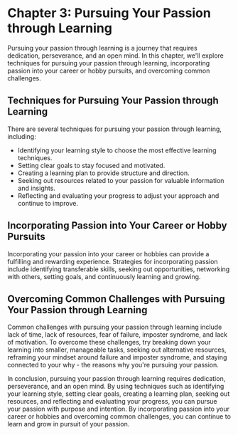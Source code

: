 Chapter 3: Pursuing Your Passion through Learning
=================================================

Pursuing your passion through learning is a journey that requires dedication, perseverance, and an open mind. In this chapter, we'll explore techniques for pursuing your passion through learning, incorporating passion into your career or hobby pursuits, and overcoming common challenges.

Techniques for Pursuing Your Passion through Learning
-----------------------------------------------------

There are several techniques for pursuing your passion through learning, including:

* Identifying your learning style to choose the most effective learning techniques.
* Setting clear goals to stay focused and motivated.
* Creating a learning plan to provide structure and direction.
* Seeking out resources related to your passion for valuable information and insights.
* Reflecting and evaluating your progress to adjust your approach and continue to improve.

Incorporating Passion into Your Career or Hobby Pursuits
--------------------------------------------------------

Incorporating your passion into your career or hobbies can provide a fulfilling and rewarding experience. Strategies for incorporating passion include identifying transferable skills, seeking out opportunities, networking with others, setting goals, and continuously learning and growing.

Overcoming Common Challenges with Pursuing Your Passion through Learning
------------------------------------------------------------------------

Common challenges with pursuing your passion through learning include lack of time, lack of resources, fear of failure, imposter syndrome, and lack of motivation. To overcome these challenges, try breaking down your learning into smaller, manageable tasks, seeking out alternative resources, reframing your mindset around failure and imposter syndrome, and staying connected to your why - the reasons why you're pursuing your passion.

In conclusion, pursuing your passion through learning requires dedication, perseverance, and an open mind. By using techniques such as identifying your learning style, setting clear goals, creating a learning plan, seeking out resources, and reflecting and evaluating your progress, you can pursue your passion with purpose and intention. By incorporating passion into your career or hobbies and overcoming common challenges, you can continue to learn and grow in pursuit of your passion.
